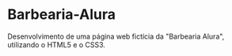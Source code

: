 # Barbearia-Alura
Desenvolvimento de uma página web fictícia da "Barbearia Alura", utilizando o HTML5 e o CSS3.
